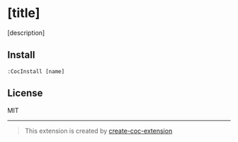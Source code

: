 # [title]

[description]

## Install

`:CocInstall [name]`

## License

MIT

---
> This extension is created by [create-coc-extension](https://github.com/fannheyward/create-coc-extension)
